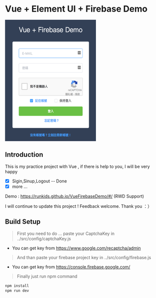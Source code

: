 # Vue + Element UI + Firebase Demo
<img src="https://github.com/runkids/Vue-Firebase-Demo/blob/master/src/blob/login.png?raw=true" width='300px' height='400px'/><br>
## Introduction
This is my practice project with Vue , if there is help to you, I will be very happy


- [x] Sigin,Sinup,Logout -- Done
- [x] more ...

Demo : https://runkids.github.io/VueFirebaseDemo/#/ (RWD Support)

I will continue to update this project ! 
Feedback welcome. Thank you ：）

## Build Setup

>First you need to do ... paste your CaptchaKey in ../src/config/captchaKey.js
- You can get key from https://www.google.com/recaptcha/admin

>And than paste your firebase project key in ../src/config/firebase.js
- You can get key from https://console.firebase.google.com/

>Finally just run npm command
```
npm install
npm run dev
```

